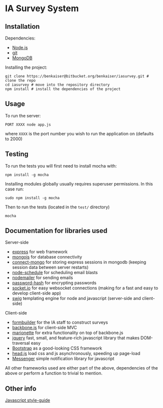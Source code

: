 # IA Survey System

## Installation

Dependencies:
- [Node.js](http://nodejs.org/)
- [git](http://git-scm.com/)
- [MongoDB](http://www.mongodb.org/)

Installing the project:
```
git clone https://benkaiser@bitbucket.org/benkaiser/iasurvey.git # clone the repo
cd iasurvey # move into the repository directory
npm install # install the dependencies of the project
```

## Usage

To run the server:
```
PORT XXXX node app.js
```
where `XXXX` is the port number you wish to run the application on (defaults to 2000)

## Testing

To run the tests you will first need to install mocha with:
```
npm install -g mocha
```
Installing modules globally usually requires superuser permissions. In this case run:
```
sudo npm install -g mocha
```

Then to run the tests (located in the `test/` directory)
```
mocha
```

## Documentation for libraries used

Server-side

- [express](http://expressjs.com/) for web framework
- [mongojs](https://github.com/mafintosh/mongojs) for database connectivity
- [connect-mongo](https://github.com/kcbanner/connect-mongo) for storing express sessions in mongodb (keeping session data between server restarts)
- [node-schedule](https://github.com/mattpat/node-schedule) for scheduling email blasts
- [nodemailer](https://github.com/andris9/Nodemailer) for sending emails
- [password-hash](https://github.com/davidwood/node-password-hash) for encrypting passwords
- [socket.io](https://github.com/Automattic/socket.io) for easy websocket connections (making for a fast and easy to develop client-side app)
- [swig](http://paularmstrong.github.io/swig/docs/) templating engine for node and javascript (server-side and client-side)

Client-side

- [formbuilder](https://github.com/dobtco/formbuilder) for the IA staff to construct surveys
- [backbone.js](http://backbonejs.org/) for client-side MVC
- [marionette](http://marionettejs.com/) for extra functionality on top of backbone.js
- [jquery](http://jquery.com/) fast, small, and feature-rich javascript library that makes DOM-traversal easy
- [Bootstrap](http://getbootstrap.com/) as a good-looking CSS framework
- [head.js](http://headjs.com/) load css and js asynchronously, speeding up page-load
- [Messenger](http://github.hubspot.com/messenger/) simple notification library for javascript

All other frameworks used are either part of the above, dependencies of the above or perform a function to trivial to mention.

## Other info

[Javascript style-guide](https://github.com/airbnb/javascript)
